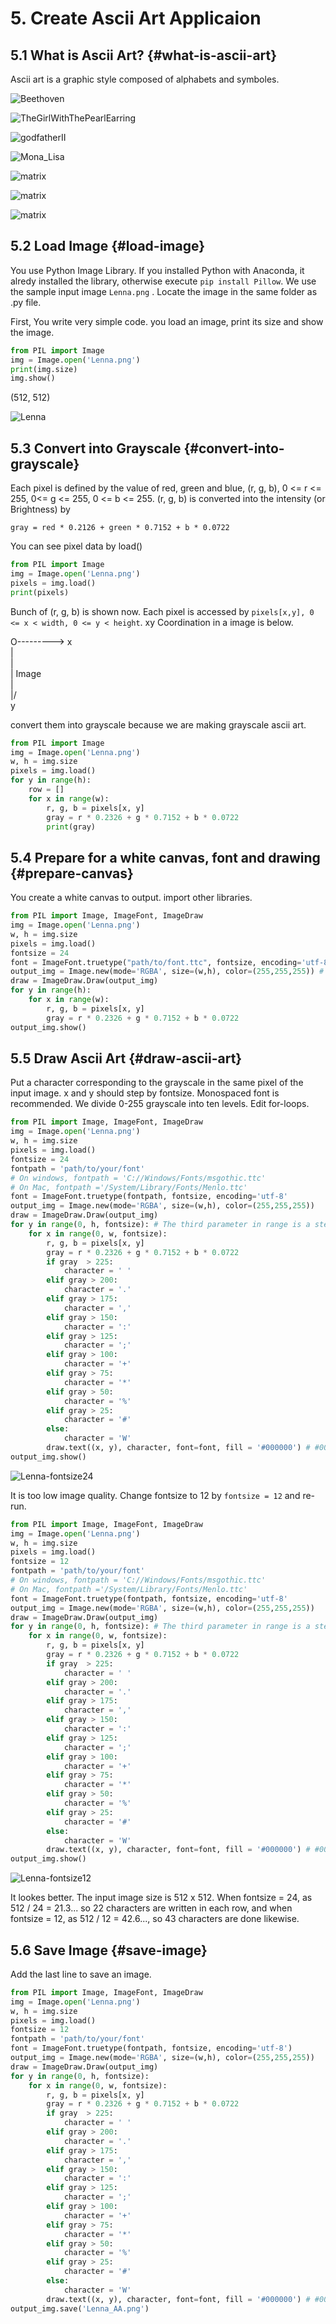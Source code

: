 # 5. Create Ascii Art Applicaion

## 5.1 What is Ascii Art? {#what-is-ascii-art}
Ascii art is a graphic style composed of alphabets and symboles.

![Beethoven](../images/Beethoven_AsciiMSGothicRegular23.png)

![TheGirlWithThePearlEarring](../images/Johannes_Vermeer_1632-1675_-_The_Girl_With_The_Pearl_Earring_1665_AsciiMSGothicRegular23.png)

![godfatherII](../images/godfatherII_AsciiMSGothicRegular23.png)

![Mona_Lisa](../images/Mona_Lisa_AsciiMSGothicRegular23.png)

![matrix](../images/matrix_dodge.gif)

![matrix](../images/matrix_dodge_aa03.gif)

![matrix](../images/matrix_dodge_aa_fs32.gif)

## 5.2 Load Image {#load-image}
You use Python Image Library. If you installed Python with Anaconda, it alredy installed the library, otherwise execute ```pip install Pillow```.
We use the sample input image ```Lenna.png``` . Locate the image in the same folder as .py file.

First, You write very simple code. you load an image, print its size and show the image.

```py
from PIL import Image
img = Image.open('Lenna.png')
print(img.size)
img.show()
```

(512, 512)

![Lenna](../images/Lenna.png)

## 5.3 Convert into Grayscale {#convert-into-grayscale}
Each pixel is defined by the value of red, green and blue, (r, g, b), 0 <= r <= 255, 0<= g <= 255, 0 <= b <= 255. (r, g, b) is converted into the intensity (or Brightness) by
```
gray = red * 0.2126 + green * 0.7152 + b * 0.0722
```

You can see pixel data by load()

```py
from PIL import Image
img = Image.open('Lenna.png')
pixels = img.load()
print(pixels)
```

Bunch of (r, g, b) is shown now. Each pixel is accessed by ```pixels[x,y], 0 <= x < width, 0 <= y < height```. xy Coordination in a image is below.

O---------> x  
|  
|  
|   Image  
|  
|/  
y

convert them into grayscale because we are making grayscale ascii art.
```py
from PIL import Image
img = Image.open('Lenna.png')
w, h = img.size
pixels = img.load()
for y in range(h):
    row = []
    for x in range(w):
        r, g, b = pixels[x, y]
        gray = r * 0.2326 + g * 0.7152 + b * 0.0722
        print(gray)
```


## 5.4 Prepare for a white canvas, font and drawing {#prepare-canvas}
You create a white canvas to output. import other libraries.

```py
from PIL import Image, ImageFont, ImageDraw
img = Image.open('Lenna.png')
w, h = img.size
pixels = img.load()
fontsize = 24
font = ImageFont.truetype("path/to/font.ttc", fontsize, encoding='utf-8') # In Windows, C://Windows/Fonts/msgothic.ttc
output_img = Image.new(mode='RGBA', size=(w,h), color=(255,255,255)) # white canvas. Its size is the same as the input image's size.
draw = ImageDraw.Draw(output_img)
for y in range(h):
    for x in range(w):
        r, g, b = pixels[x, y]
        gray = r * 0.2326 + g * 0.7152 + b * 0.0722
output_img.show()
```

## 5.5 Draw Ascii Art {#draw-ascii-art}
Put a character corresponding to the grayscale in the same pixel of the input image. x and y should step by fontsize. Monospaced font is recommended.
We divide 0-255 grayscale into ten levels. Edit for-loops.

```py
from PIL import Image, ImageFont, ImageDraw
img = Image.open('Lenna.png')
w, h = img.size
pixels = img.load()
fontsize = 24
fontpath = 'path/to/your/font'
# On windows, fontpath = 'C://Windows/Fonts/msgothic.ttc'
# On Mac, fontpath ='/System/Library/Fonts/Menlo.ttc'
font = ImageFont.truetype(fontpath, fontsize, encoding='utf-8'
output_img = Image.new(mode='RGBA', size=(w,h), color=(255,255,255))
draw = ImageDraw.Draw(output_img)
for y in range(0, h, fontsize): # The third parameter in range is a step 
    for x in range(0, w, fontsize):
        r, g, b = pixels[x, y]
        gray = r * 0.2326 + g * 0.7152 + b * 0.0722
        if gray  > 225:
            character = ' '
        elif gray > 200:
            character = '.'
        elif gray > 175:
            character = ','
        elif gray > 150:
            character = ':'
        elif gray > 125:
            character = ';'
        elif gray > 100:
            character = '+'
        elif gray > 75:
            character = '*'
        elif gray > 50:
            character = '%'
        elif gray > 25:
            character = '#'
        else:
            character = 'W'
        draw.text((x, y), character, font=font, fill = '#000000') # #000000 corresponds black
output_img.show()
```

![Lenna-fontsize24](../images/Lenna-fontsize24.png)

It is too low image quality. Change fontsize to 12 by ```fontsize = 12``` and re-run.

```py
from PIL import Image, ImageFont, ImageDraw
img = Image.open('Lenna.png')
w, h = img.size
pixels = img.load()
fontsize = 12
fontpath = 'path/to/your/font'
# On windows, fontpath = 'C://Windows/Fonts/msgothic.ttc'
# On Mac, fontpath ='/System/Library/Fonts/Menlo.ttc'
font = ImageFont.truetype(fontpath, fontsize, encoding='utf-8'
output_img = Image.new(mode='RGBA', size=(w,h), color=(255,255,255))
draw = ImageDraw.Draw(output_img)
for y in range(0, h, fontsize): # The third parameter in range is a step 
    for x in range(0, w, fontsize):
        r, g, b = pixels[x, y]
        gray = r * 0.2326 + g * 0.7152 + b * 0.0722
        if gray  > 225:
            character = ' '
        elif gray > 200:
            character = '.'
        elif gray > 175:
            character = ','
        elif gray > 150:
            character = ':'
        elif gray > 125:
            character = ';'
        elif gray > 100:
            character = '+'
        elif gray > 75:
            character = '*'
        elif gray > 50:
            character = '%'
        elif gray > 25:
            character = '#'
        else:
            character = 'W'
        draw.text((x, y), character, font=font, fill = '#000000') # #000000 corresponds black
output_img.show()
```

![Lenna-fontsize12](../images/Lenna-fontsize12.png)

It lookes better. The input image size is 512 x 512. When fontsize = 24, as 512 / 24 = 21.3... so 22 characters are written in each row, and when fontsize = 12, as 512 / 12 = 42.6..., so 43 characters are done likewise.

## 5.6 Save Image {#save-image}
Add the last line to save an image.

```py
from PIL import Image, ImageFont, ImageDraw
img = Image.open('Lenna.png')
w, h = img.size
pixels = img.load()
fontsize = 12
fontpath = 'path/to/your/font'
font = ImageFont.truetype(fontpath, fontsize, encoding='utf-8')
output_img = Image.new(mode='RGBA', size=(w,h), color=(255,255,255))
draw = ImageDraw.Draw(output_img)
for y in range(0, h, fontsize):
    for x in range(0, w, fontsize):
        r, g, b = pixels[x, y]
        gray = r * 0.2326 + g * 0.7152 + b * 0.0722
        if gray  > 225:
            character = ' '
        elif gray > 200:
            character = '.'
        elif gray > 175:
            character = ','
        elif gray > 150:
            character = ':'
        elif gray > 125:
            character = ';'
        elif gray > 100:
            character = '+'
        elif gray > 75:
            character = '*'
        elif gray > 50:
            character = '%'
        elif gray > 25:
            character = '#'
        else:
            character = 'W'
        draw.text((x, y), character, font=font, fill = '#000000') # #000000 means black
output_img.save('Lenna_AA.png')
```

